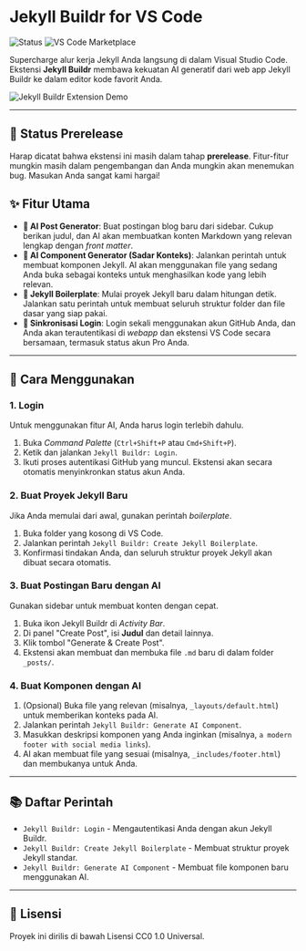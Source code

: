 # Jekyll Buildr for VS Code

![Status](https://img.shields.io/badge/status-release-green)
![VS Code Marketplace](https://img.shields.io/visual-studio-marketplace/v/DaffaDev.jekyll-buildr?label=Marketplace)

Supercharge alur kerja Jekyll Anda langsung di dalam Visual Studio Code. Ekstensi **Jekyll Buildr** membawa kekuatan AI generatif dari web app Jekyll Buildr ke dalam editor kode favorit Anda.

![Jekyll Buildr Extension Demo](https://placehold.co/800x400?text=Demo+GIF+of+Extension+Features)

---

## 🚧 Status Prerelease

Harap dicatat bahwa ekstensi ini masih dalam tahap **prerelease**. Fitur-fitur mungkin masih dalam pengembangan dan Anda mungkin akan menemukan bug. Masukan Anda sangat kami hargai!

## ✨ Fitur Utama

* **🤖 AI Post Generator**: Buat postingan blog baru dari sidebar. Cukup berikan judul, dan AI akan membuatkan konten Markdown yang relevan lengkap dengan *front matter*.
* **🧠 AI Component Generator (Sadar Konteks)**: Jalankan perintah untuk membuat komponen Jekyll. AI akan menggunakan file yang sedang Anda buka sebagai konteks untuk menghasilkan kode yang lebih relevan.
* **🚀 Jekyll Boilerplate**: Mulai proyek Jekyll baru dalam hitungan detik. Jalankan satu perintah untuk membuat seluruh struktur folder dan file dasar yang siap pakai.
* **🔐 Sinkronisasi Login**: Login sekali menggunakan akun GitHub Anda, dan Anda akan terautentikasi di *webapp* dan ekstensi VS Code secara bersamaan, termasuk status akun Pro Anda.

---

## 🚀 Cara Menggunakan

### 1. Login
Untuk menggunakan fitur AI, Anda harus login terlebih dahulu.
1.  Buka *Command Palette* (`Ctrl+Shift+P` atau `Cmd+Shift+P`).
2.  Ketik dan jalankan `Jekyll Buildr: Login`.
3.  Ikuti proses autentikasi GitHub yang muncul. Ekstensi akan secara otomatis menyinkronkan status akun Anda.

### 2. Buat Proyek Jekyll Baru
Jika Anda memulai dari awal, gunakan perintah *boilerplate*.
1.  Buka folder yang kosong di VS Code.
2.  Jalankan perintah `Jekyll Buildr: Create Jekyll Boilerplate`.
3.  Konfirmasi tindakan Anda, dan seluruh struktur proyek Jekyll akan dibuat secara otomatis.

### 3. Buat Postingan Baru dengan AI
Gunakan sidebar untuk membuat konten dengan cepat.
1.  Buka ikon Jekyll Buildr di *Activity Bar*.
2.  Di panel "Create Post", isi **Judul** dan detail lainnya.
3.  Klik tombol "Generate & Create Post".
4.  Ekstensi akan membuat dan membuka file `.md` baru di dalam folder `_posts/`.

### 4. Buat Komponen dengan AI
1.  (Opsional) Buka file yang relevan (misalnya, `_layouts/default.html`) untuk memberikan konteks pada AI.
2.  Jalankan perintah `Jekyll Buildr: Generate AI Component`.
3.  Masukkan deskripsi komponen yang Anda inginkan (misalnya, `a modern footer with social media links`).
4.  AI akan membuat file yang sesuai (misalnya, `_includes/footer.html`) dan membukanya untuk Anda.

---

## 📚 Daftar Perintah

* `Jekyll Buildr: Login` - Mengautentikasi Anda dengan akun Jekyll Buildr.
* `Jekyll Buildr: Create Jekyll Boilerplate` - Membuat struktur proyek Jekyll standar.
* `Jekyll Buildr: Generate AI Component` - Membuat file komponen baru menggunakan AI.

---

## 📄 Lisensi

Proyek ini dirilis di bawah Lisensi CC0 1.0 Universal.